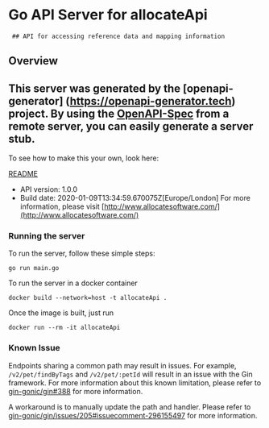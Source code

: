 # Go API Server for allocateApi

     ## API for accessing reference data and mapping information 

## Overview
This server was generated by the [openapi-generator]
(https://openapi-generator.tech) project.
By using the [OpenAPI-Spec](https://github.com/OAI/OpenAPI-Specification) from a remote server, you can easily generate a server stub.  
-

To see how to make this your own, look here:

[README](https://openapi-generator.tech)

- API version: 1.0.0
- Build date: 2020-01-09T13:34:59.670075Z[Europe/London]
For more information, please visit [http://www.allocatesoftware.com/](http://www.allocatesoftware.com/)

### Running the server

To run the server, follow these simple steps:

```
go run main.go
```

To run the server in a docker container
```
docker build --network=host -t allocateApi .
```

Once the image is built, just run
```
docker run --rm -it allocateApi 
```

### Known Issue

Endpoints sharing a common path may result in issues. For example, `/v2/pet/findByTags` and `/v2/pet/:petId` will result in an issue with the Gin framework. For more information about this known limitation, please refer to [gin-gonic/gin#388](https://github.com/gin-gonic/gin/issues/388) for more information.

A workaround is to manually update the path and handler. Please refer to [gin-gonic/gin/issues/205#issuecomment-296155497](https://github.com/gin-gonic/gin/issues/205#issuecomment-296155497) for more information.

